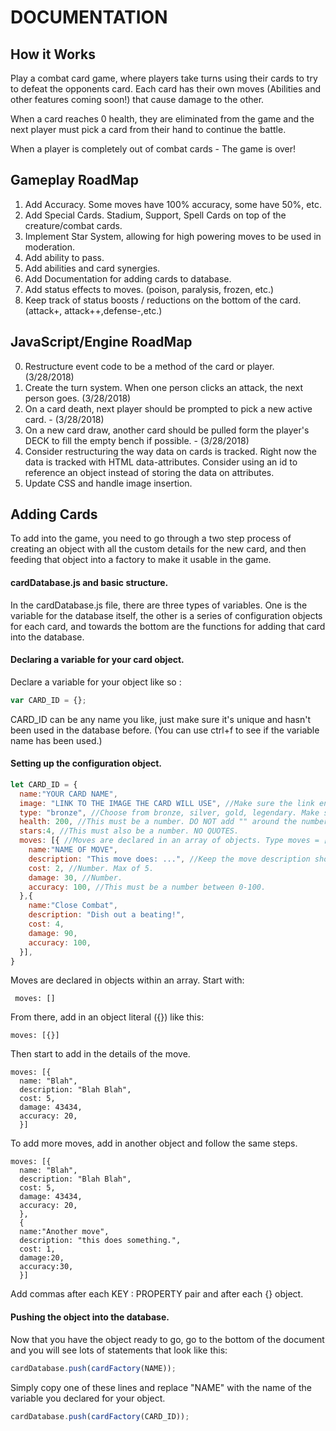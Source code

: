 # DOCUMENTATION

## How it Works

Play a combat card game, where players take turns using their cards to try to defeat the opponents card. Each card has their own moves (Abilities and other features coming soon!) that cause damage to the other.

When a card reaches 0 health, they are eliminated from the game and the next player must pick a card from their hand to continue the battle.

When a player is completely out of combat cards - The game is over!

## Gameplay RoadMap

1. Add Accuracy. Some moves have 100% accuracy, some have 50%, etc.
2. Add Special Cards. Stadium, Support, Spell Cards on top of the creature/combat cards.
3. Implement Star System, allowing for high powering moves to be used in moderation.
4. Add ability to pass.
5. Add abilities and card synergies.
6. Add Documentation for adding cards to database.
7. Add status effects to moves. (poison, paralysis, frozen, etc.)
8. Keep track of status boosts / reductions on the bottom of the card. (attack+, attack++,defense-,etc.)

## JavaScript/Engine RoadMap

0. Restructure event code to be a method of the card or player. (3/28/2018)
1. Create the turn system. When one person clicks an attack, the next person goes. (3/28/2018)
2. On a card death, next player should be prompted to pick a new active card. - (3/28/2018)
3. On a new card draw, another card should be pulled form the player's DECK to fill the empty bench if possible. - (3/28/2018)
4. Consider restructuring the way data on cards is tracked. Right now the data is tracked with HTML data-attributes. Consider using an id to reference an object instead of storing the data on attributes.
5. Update CSS and handle image insertion.

## Adding Cards

To add into the game, you need to go through a two step process of creating an object with all the custom details for the new card, and then feeding that object into a factory to make it usable in the game.

#### cardDatabase.js and basic structure.

In the cardDatabase.js file, there are three types of variables. One is the variable for the database itself, the other is a series of configuration objects for each card, and towards the bottom are the functions for adding that card into the database.

#### Declaring a variable for your card object.

Declare a variable for your object like so :
```javascript
var CARD_ID = {};
```
CARD_ID can be any name you like, just make sure it's unique and hasn't been used in the database before. (You can use ctrl+f to see if the variable name has been used.)

#### Setting up the configuration object.
```javascript
let CARD_ID = {
  name:"YOUR CARD NAME",
  image: "LINK TO THE IMAGE THE CARD WILL USE", //Make sure the link ends in .png, .jpg, etc.
  type: "bronze", //Choose from bronze, silver, gold, legendary. Make sure the names are LOWERCASE.
  health: 200, //This must be a number. DO NOT add "" around the number.
  stars:4, //This must also be a number. NO QUOTES.
  moves: [{ //Moves are declared in an array of objects. Type moves = []. Then inside the brackets, add your objects like so: [{...stuff},{...stuff},{...stuff}]
    name:"NAME OF MOVE",
    description: "This move does: ...", //Keep the move description short please.
    cost: 2, //Number. Max of 5.
    damage: 30, //Number.
    accuracy: 100, //This must be a number between 0-100.
  },{
    name:"Close Combat",
    description: "Dish out a beating!",
    cost: 4,
    damage: 90,
    accuracy: 100,
  }],
}
```

Moves are declared in objects within an array. Start with:
```
 moves: []
```
From there, add in an object literal ({}) like this:
  ```
  moves: [{}]
  ```
Then start to add in the details of the move.
  ```
  moves: [{
    name: "Blah",
    description: "Blah Blah",
    cost: 5,
    damage: 43434,
    accuracy: 20,
    }]
  ```
To add more moves, add in another object and follow the same steps.
  ```
  moves: [{
    name: "Blah",
    description: "Blah Blah",
    cost: 5,
    damage: 43434,
    accuracy: 20,
    },
    {
    name:"Another move",
    description: "this does something.",
    cost: 1,
    damage:20,
    accuracy:30,  
    }]
  ```

Add commas after each KEY : PROPERTY pair and after each {} object.

#### Pushing the object into the database.

Now that you have the object ready to go, go to the bottom of the document and you will see lots of statements that look like this:

```javascript
cardDatabase.push(cardFactory(NAME));
```

Simply copy one of these lines and replace "NAME" with the name of the variable you declared for your object.

```javascript
cardDatabase.push(cardFactory(CARD_ID));
```
